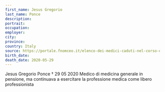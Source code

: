 ```yaml
---
first_name: Jesus Gregorio
last_name: Ponce
description: 
portrait: 
occupation: 
employer: 
city: 
province: 
country: Italy
source: https://portale.fnomceo.it/elenco-dei-medici-caduti-nel-corso-dellepidemia-di-covid-19/
birth_date: 
death_date: 2020-05-29
---
```


Jesus Gregorio Ponce † 29 05 2020
Medico di medicina generale in pensione, ma continuava a esercitare la professione medica come libero professionista